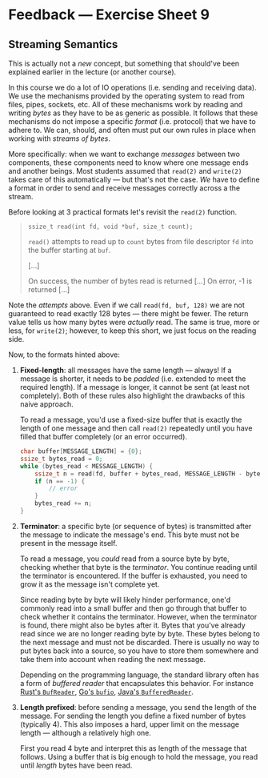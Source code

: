 # Feedback — Exercise Sheet 9

## Streaming Semantics

This is actually not a _new_ concept, but something that should've been explained earlier in the lecture (or another course).

In this course we do a lot of IO operations (i.e. sending and receiving data).
We use the mechanisms provided by the operating system to read from files, pipes, sockets, etc.
All of these mechanisms work by reading and writing _bytes_ as they have to be as generic as possible.
It follows that these mechanisms do not impose a specific _format_ (i.e. protocol) that we have to adhere to.
We can, should, and often must put our own rules in place when working with _streams of bytes_.

More specifically: when we want to exchange _messages_ between two components, these components need to know where one message ends and another beings.
Most students assumed that `read(2)` and `write(2)` takes care of this automatically — but that's not the case.
_We_ have to define a format in order to send and receive messages correctly across a the stream.

Before looking at 3 practical formats let's revisit the `read(2)` function.

> `ssize_t read(int fd, void *buf, size_t count);`
>
> `read()` attempts to read up to `count` bytes from file descriptor `fd` into the buffer starting at `buf`.
>
> […]
>
> On success, the number of bytes read is returned […]
> On error, -1 is returned […]

Note the _attempts_ above.
Even if we call `read(fd, buf, 128)` we are not guaranteed to read exactly 128 bytes — there might be fewer.
The return value tells us how many bytes were _actually_ read.
The same is true, more or less, for `write(2)`; however, to keep this short, we just focus on the reading side.

Now, to the formats hinted above:

1.  **Fixed-length**: all messages have the same length — always!
    If a message is shorter, it needs to be _padded_ (i.e. extended to meet the required length).
    If a message is longer, it cannot be sent (at least not completely).
    Both of these rules also highlight the drawbacks of this naive approach.

    To read a message, you'd use a fixed-size buffer that is exactly the length of one message and then call `read(2)` repeatedly until you have filled that buffer completely (or an error occurred).

    ```c
    char buffer[MESSAGE_LENGTH] = {0};
    ssize_t bytes_read = 0;
    while (bytes_read < MESSAGE_LENGTH) {
        ssize_t n = read(fd, buffer + bytes_read, MESSAGE_LENGTH - bytes_read);
        if (n == -1) {
            // error
        }
        bytes_read += n;
    }
    ```

2.  **Terminator**: a specific byte (or sequence of bytes) is transmitted after the message to indicate the message's end.
    This byte must not be present in the message itself.

    To read a message, you _could_ read from a source byte by byte, checking whether that byte is the _terminator_.
    You continue reading until the terminator is encountered.
    If the buffer is exhausted, you need to grow it as the message isn't complete yet.

    Since reading byte by byte will likely hinder performance, one'd commonly read into a small buffer and then go through that buffer to check whether it contains the terminator.
    However, when the terminator is found, there might also be bytes after it.
    Bytes that you've already read since we are no longer reading byte by byte.
    These bytes belong to the next message and must not be discarded.
    There is usually no way to put bytes back into a source, so you have to store them somewhere and take them into account when reading the next message.

    Depending on the programming language, the standard library often has a form of _buffered reader_ that encapsulates this behavior.
    For instance [Rust's `BufReader`](https://doc.rust-lang.org/std/io/struct.BufReader.html), [Go's `bufio`](https://pkg.go.dev/bufio), [Java's `BufferedReader`](https://docs.oracle.com/javase/8/docs/api/java/io/BufferedReader.html).

3.  **Length prefixed**: before sending a message, you send the length of the message.
    For sending the length you define a fixed number of bytes (typically 4).
    This also imposes a hard, upper limit on the message length — although a relatively high one.

    First you read 4 byte and interpret this as length of the message that follows.
    Using a buffer that is big enough to hold the message, you read until _length_ bytes have been read.
